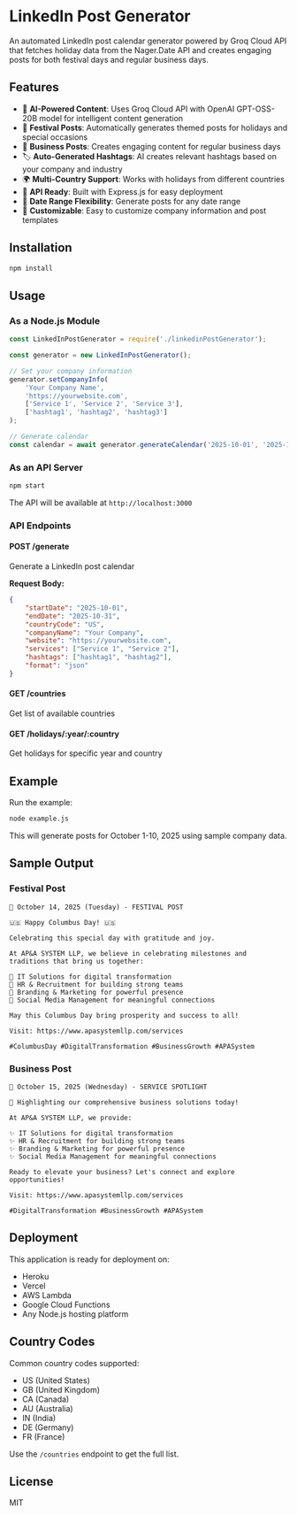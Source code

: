 # LinkedIn Post Generator

An automated LinkedIn post calendar generator powered by Groq Cloud API that fetches holiday data from the Nager.Date API and creates engaging posts for both festival days and regular business days.

## Features

- 🤖 **AI-Powered Content**: Uses Groq Cloud API with OpenAI GPT-OSS-20B model for intelligent content generation
- 🎉 **Festival Posts**: Automatically generates themed posts for holidays and special occasions
- 💼 **Business Posts**: Creates engaging content for regular business days
- 🏷️ **Auto-Generated Hashtags**: AI creates relevant hashtags based on your company and industry
- 🌍 **Multi-Country Support**: Works with holidays from different countries
- 🚀 **API Ready**: Built with Express.js for easy deployment
- 📅 **Date Range Flexibility**: Generate posts for any date range
- 🎨 **Customizable**: Easy to customize company information and post templates

## Installation

```bash
npm install
```

## Usage

### As a Node.js Module

```javascript
const LinkedInPostGenerator = require('./linkedinPostGenerator');

const generator = new LinkedInPostGenerator();

// Set your company information
generator.setCompanyInfo(
    'Your Company Name',
    'https://yourwebsite.com',
    ['Service 1', 'Service 2', 'Service 3'],
    ['hashtag1', 'hashtag2', 'hashtag3']
);

// Generate calendar
const calendar = await generator.generateCalendar('2025-10-01', '2025-10-31', 'US');
```

### As an API Server

```bash
npm start
```

The API will be available at `http://localhost:3000`

### API Endpoints

#### POST /generate
Generate a LinkedIn post calendar

**Request Body:**
```json
{
    "startDate": "2025-10-01",
    "endDate": "2025-10-31", 
    "countryCode": "US",
    "companyName": "Your Company",
    "website": "https://yourwebsite.com",
    "services": ["Service 1", "Service 2"],
    "hashtags": ["hashtag1", "hashtag2"],
    "format": "json"
}
```

#### GET /countries
Get list of available countries

#### GET /holidays/:year/:country
Get holidays for specific year and country

## Example

Run the example:
```bash
node example.js
```

This will generate posts for October 1-10, 2025 using sample company data.

## Sample Output

### Festival Post
```
📅 October 14, 2025 (Tuesday) - FESTIVAL POST

🇺🇸 Happy Columbus Day! 🇺🇸

Celebrating this special day with gratitude and joy.

At AP&A SYSTEM LLP, we believe in celebrating milestones and traditions that bring us together:

🔧 IT Solutions for digital transformation
🔧 HR & Recruitment for building strong teams
🔧 Branding & Marketing for powerful presence
🔧 Social Media Management for meaningful connections

May this Columbus Day bring prosperity and success to all!

Visit: https://www.apasystemllp.com/services

#ColumbusDay #DigitalTransformation #BusinessGrowth #APASystem
```

### Business Post
```
📅 October 15, 2025 (Wednesday) - SERVICE SPOTLIGHT

💼 Highlighting our comprehensive business solutions today!

At AP&A SYSTEM LLP, we provide:

✨ IT Solutions for digital transformation
✨ HR & Recruitment for building strong teams
✨ Branding & Marketing for powerful presence
✨ Social Media Management for meaningful connections

Ready to elevate your business? Let's connect and explore opportunities!

Visit: https://www.apasystemllp.com/services

#DigitalTransformation #BusinessGrowth #APASystem
```

## Deployment

This application is ready for deployment on:
- Heroku
- Vercel
- AWS Lambda
- Google Cloud Functions
- Any Node.js hosting platform

## Country Codes

Common country codes supported:
- US (United States)
- GB (United Kingdom) 
- CA (Canada)
- AU (Australia)
- IN (India)
- DE (Germany)
- FR (France)

Use the `/countries` endpoint to get the full list.

## License

MIT